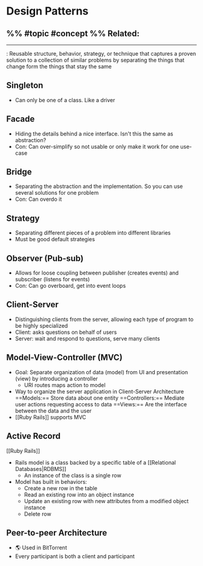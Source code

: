 # Design Patterns
%%
#topic
#concept
%%
**Related:**
-  

---

: Reusable structure, behavior, strategy, or technique that captures a proven solution to a collection of similar problems by separating the things that change form the things that stay the same

## Singleton
- Can only be one of a class. Like a driver

## Facade
- Hiding the details behind a nice interface. Isn't this the same as abstraction?
- Con: Can over-simplify so not usable or only make it work for one use-case

## Bridge
- Separating the abstraction and the implementation. So you can use several solutions for one problem
- Con: Can overdo it

## Strategy
- Separating different pieces of a problem into different libraries
- Must be good default strategies

## Observer (Pub-sub)
- Allows for loose coupling between publisher (creates events) and subscriber (listens for events)
- Con: Can go overboard, get into event loops

## Client-Server
- Distinguishing clients from the server, allowing each type of program to be highly specialized
- Client: asks questions on behalf of users
- Server: wait and respond to questions, serve many clients


## Model-View-Controller (MVC)
- Goal: Separate organization of data (model) from UI and presentation (view) by introducing a controller
	- URI routes maps action to model 
- Way to organize the server application in Client-Server Architecture
==Models:== Store data about one entity 
==Controllers:== Mediate user actions requesting access to data
==Views:== Are the interface between the data and the user 
- [[Ruby Rails]] supports MVC

## Active Record
[[Ruby Rails]]
- Rails model is a class backed by a specific table of a [[Relational Databases|RDBMS]]
	- An instance of the class is a single row
- Model has built in behaviors:
	- Create a new row in the table
	- Read an existing row into an object instance
	- Update an existing row with new attributes from a modified object instance
	- Delete row

## Peer-to-peer Architecture
- 🌎 Used in BitTorrent
- Every participant is both a client and participant


